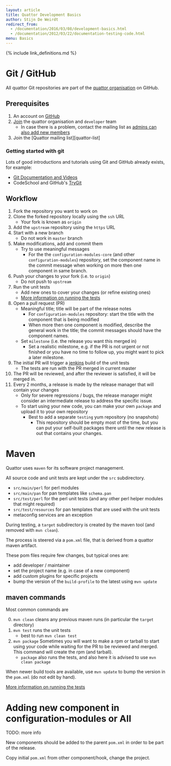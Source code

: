 ```yaml
---
layout: article
title: Quattor Development Basics
author: Stijn De Weirdt
redirect_from:
  - /documentation/2016/03/08/development-basics.html
  - /documentation/2012/03/22/documentation-testing-code.html
menu: Basics
---
```


{% include link_definitions.md %}

[devel_unittests]: /development/unittests.html

# Git / GitHub

All quattor Git repositories are part of the [quattor organisation][quattor_gh] on GitHub.

[quattor_gh]: https://github.com/quattor


## Prerequisites

1. An account on [GitHub][github]
2. [Join][join_quattor] the quattor organisation and `developer` team
   * In case there is a problem, contact the mailing list as [admins can also add new members][join_team_gh]
3. Join the [Quattor mailing list][quattor-list]

[github]: https://github.com
[join_quattor]: https://github.com/orgs/quattor/teams
[join_team_gh]: https://help.github.com/articles/adding-organization-members-to-a-team/

### Getting started with git

Lots of good introductions and tutorials using Git and GitHub already exists, for example:

* [Git Documentation and Videos](https://git-scm.com/doc)
* CodeSchool and GitHub's [TryGit](https://try.github.io/)

## Workflow

1. Fork the repository you want to work on
2. Clone the forked repository locally using the `ssh` URL
   * Your fork is known as `origin`
3. Add the `upstream` repository using the `https` URL
4. Start with a new branch
   * Do not work in `master` branch
5. Make modifications, add and commit them
   * Try to use meaningful messages
     * For the the `configuration-modules-core` (and other `configuration-modules`) repository, set the component name in the commit message when working on more then one component in same branch.
6. Push your changes to your fork (i.e. to `origin`)
   * Do not push to `upstream`
7. Run the unit tests
   * Add new ones to cover your changes (or refine existing ones)
   * [More information on running the tests](/development/unittests.html#running-the-tests)
8. Open a pull request (PR)
   * Meaningful title; title will be part of the release notes
     * For `configuration-modules` repository: start the title with the component that is being modified
     * When more then one component is modified, describe the general work in the title; the commit messages should have the component names.
   * Set `milestone` (i.e. the release you want this merged in)
     * Set a realistic milestone, e.g. if the PR is not urgent or not finished or you have no time to follow up, you might want to pick a later milestone.
9. The initial PR will trigger a [jenkins][quattor_jenkins] build of the unit tests
   * The tests are run with the PR merged in current master
10. The PR will be reviewed, and after the reviewer is satisfied, it will be merged in.
11. Every 2 months, a release is made by the release manager that will contain your changes
    * Only for severe regressions / bugs, the release manager might consider an intermediate release to address the specific issue.
    * To start using your new code, you can make your own `package` and upload it to your own repository
      * Best to add a separate `testing` yum repository (no snapshots)
        * This repository should be empty most of the time, but you can put your self-built packages there until the new release is out that contains your changes.

[quattor_jenkins]: https://jenkins0.ugent.be/

# Maven

Quattor uses `maven` for its software project management.

All source code and unit tests are kept under the `src` subdirectory.

* `src/main/perl` for perl modules
* `src/main/pan` for pan templates like `schema.pan`
* `src/test/perl` for the perl unit tests (and any other perl helper modules that might required)
* `src/test/resources` for pan templates that are used with the unit tests
* metaconfig services are an exception

During testing, a `target` subdirectory is created by the maven tool (and removed with `mvn clean`).

The process is steered via a `pom.xml` file, that is derived from a quattor maven artifact.

These pom files require few changes, but typical ones are:

* add developer / maintainer
* set the project name (e.g. in case of a new component)
* add custom plugins for specific projects
* bump the version of the `build-profile` to the latest using `mvn update`

## maven commands

Most common commands are

0. `mvn clean` cleans any previous maven runs (in particular the `target` directory)
1. `mvn test` runs the unit tests
   * best to run `mvn clean test`
2. `mvn package` Sometimes you will want to make a rpm or tarball to start using your code while waiting for the PR to be reviewed and merged. This command will create the rpm (and tarball).
   * `package` also runs the tests, and also here it is advised to use `mvn clean package`

When newer build tools are available, use `mvn update` to bump the version in the `pom.xml`
(do not edit by hand).

[More information on running the tests](/development/unittests.html#running-the-tests)


# Adding new component in configuration-modules or AII

TODO: more info

New components should be added to the parent `pom.xml` in order to be part of the release.

Copy initial `pom.xml` from other component/hook, change the project.
